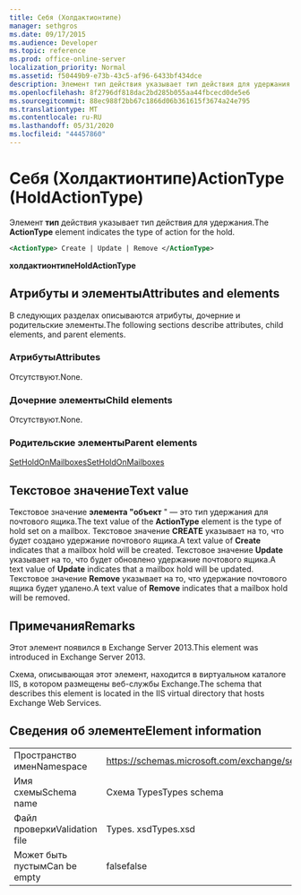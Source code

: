 ```yaml
---
title: Себя (Холдактионтипе)
manager: sethgros
ms.date: 09/17/2015
ms.audience: Developer
ms.topic: reference
ms.prod: office-online-server
localization_priority: Normal
ms.assetid: f50449b9-e73b-43c5-af96-6433bf434dce
description: Элемент тип действия указывает тип действия для удержания.
ms.openlocfilehash: 8f2796df818dac2bd285b055aa44fbcecd0de5e6
ms.sourcegitcommit: 88ec988f2bb67c1866d06b361615f3674a24e795
ms.translationtype: MT
ms.contentlocale: ru-RU
ms.lasthandoff: 05/31/2020
ms.locfileid: "44457860"
---
```

# <a name="actiontype-holdactiontype"></a><span data-ttu-id="84bc3-103">Себя (Холдактионтипе)</span><span class="sxs-lookup"><span data-stu-id="84bc3-103">ActionType (HoldActionType)</span></span>

<span data-ttu-id="84bc3-104">Элемент **тип** действия указывает тип действия для удержания.</span><span class="sxs-lookup"><span data-stu-id="84bc3-104">The **ActionType** element indicates the type of action for the hold.</span></span> 
  
```XML
<ActionType> Create | Update | Remove </ActionType>
```

 <span data-ttu-id="84bc3-105">**холдактионтипе**</span><span class="sxs-lookup"><span data-stu-id="84bc3-105">**HoldActionType**</span></span>
## <a name="attributes-and-elements"></a><span data-ttu-id="84bc3-106">Атрибуты и элементы</span><span class="sxs-lookup"><span data-stu-id="84bc3-106">Attributes and elements</span></span>

<span data-ttu-id="84bc3-107">В следующих разделах описываются атрибуты, дочерние и родительские элементы.</span><span class="sxs-lookup"><span data-stu-id="84bc3-107">The following sections describe attributes, child elements, and parent elements.</span></span>
  
### <a name="attributes"></a><span data-ttu-id="84bc3-108">Атрибуты</span><span class="sxs-lookup"><span data-stu-id="84bc3-108">Attributes</span></span>

<span data-ttu-id="84bc3-109">Отсутствуют.</span><span class="sxs-lookup"><span data-stu-id="84bc3-109">None.</span></span>
  
### <a name="child-elements"></a><span data-ttu-id="84bc3-110">Дочерние элементы</span><span class="sxs-lookup"><span data-stu-id="84bc3-110">Child elements</span></span>

<span data-ttu-id="84bc3-111">Отсутствуют.</span><span class="sxs-lookup"><span data-stu-id="84bc3-111">None.</span></span>
  
### <a name="parent-elements"></a><span data-ttu-id="84bc3-112">Родительские элементы</span><span class="sxs-lookup"><span data-stu-id="84bc3-112">Parent elements</span></span>

[<span data-ttu-id="84bc3-113">SetHoldOnMailboxes</span><span class="sxs-lookup"><span data-stu-id="84bc3-113">SetHoldOnMailboxes</span></span>](setholdonmailboxes.md)
  
## <a name="text-value"></a><span data-ttu-id="84bc3-114">Текстовое значение</span><span class="sxs-lookup"><span data-stu-id="84bc3-114">Text value</span></span>

<span data-ttu-id="84bc3-115">Текстовое значение **элемента "объект** " — это тип удержания для почтового ящика.</span><span class="sxs-lookup"><span data-stu-id="84bc3-115">The text value of the **ActionType** element is the type of hold set on a mailbox.</span></span> <span data-ttu-id="84bc3-116">Текстовое значение **CREATE** указывает на то, что будет создано удержание почтового ящика.</span><span class="sxs-lookup"><span data-stu-id="84bc3-116">A text value of **Create** indicates that a mailbox hold will be created.</span></span> <span data-ttu-id="84bc3-117">Текстовое значение **Update** указывает на то, что будет обновлено удержание почтового ящика.</span><span class="sxs-lookup"><span data-stu-id="84bc3-117">A text value of **Update** indicates that a mailbox hold will be updated.</span></span> <span data-ttu-id="84bc3-118">Текстовое значение **Remove** указывает на то, что удержание почтового ящика будет удалено.</span><span class="sxs-lookup"><span data-stu-id="84bc3-118">A text value of **Remove** indicates that a mailbox hold will be removed.</span></span> 
  
## <a name="remarks"></a><span data-ttu-id="84bc3-119">Примечания</span><span class="sxs-lookup"><span data-stu-id="84bc3-119">Remarks</span></span>

<span data-ttu-id="84bc3-120">Этот элемент появился в Exchange Server 2013.</span><span class="sxs-lookup"><span data-stu-id="84bc3-120">This element was introduced in Exchange Server 2013.</span></span>
  
<span data-ttu-id="84bc3-121">Схема, описывающая этот элемент, находится в виртуальном каталоге IIS, в котором размещены веб-службы Exchange.</span><span class="sxs-lookup"><span data-stu-id="84bc3-121">The schema that describes this element is located in the IIS virtual directory that hosts Exchange Web Services.</span></span>
  
## <a name="element-information"></a><span data-ttu-id="84bc3-122">Сведения об элементе</span><span class="sxs-lookup"><span data-stu-id="84bc3-122">Element information</span></span>

|||
|:-----|:-----|
|<span data-ttu-id="84bc3-123">Пространство имен</span><span class="sxs-lookup"><span data-stu-id="84bc3-123">Namespace</span></span>  <br/> |https://schemas.microsoft.com/exchange/services/2006/types  <br/> |
|<span data-ttu-id="84bc3-124">Имя схемы</span><span class="sxs-lookup"><span data-stu-id="84bc3-124">Schema name</span></span>  <br/> |<span data-ttu-id="84bc3-125">Схема Types</span><span class="sxs-lookup"><span data-stu-id="84bc3-125">Types schema</span></span>  <br/> |
|<span data-ttu-id="84bc3-126">Файл проверки</span><span class="sxs-lookup"><span data-stu-id="84bc3-126">Validation file</span></span>  <br/> |<span data-ttu-id="84bc3-127">Types. xsd</span><span class="sxs-lookup"><span data-stu-id="84bc3-127">Types.xsd</span></span>  <br/> |
|<span data-ttu-id="84bc3-128">Может быть пустым</span><span class="sxs-lookup"><span data-stu-id="84bc3-128">Can be empty</span></span>  <br/> |<span data-ttu-id="84bc3-129">false</span><span class="sxs-lookup"><span data-stu-id="84bc3-129">false</span></span>  <br/> |
   

